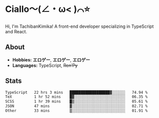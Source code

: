 # Ciallo～(∠・ω< )⌒⭐️

Hi, I'm TachibanKimika! A front-end developer specializing in TypeScript and React.

## About
- **Hobbies:** **エロゲー**, **エロゲー**, **エロゲー**
- **Languages:** TypeScript, ~~Ren’Py~~

## Stats
<!--START_SECTION:waka-->

```txt
TypeScript   22 hrs 3 mins   ██████████████████▓░░░░░░   74.94 %
TeX          1 hr 52 mins    █▓░░░░░░░░░░░░░░░░░░░░░░░   06.35 %
SCSS         1 hr 39 mins    █▒░░░░░░░░░░░░░░░░░░░░░░░   05.61 %
JSON         47 mins         ▓░░░░░░░░░░░░░░░░░░░░░░░░   02.71 %
Other        33 mins         ▒░░░░░░░░░░░░░░░░░░░░░░░░   01.91 %
```

<!--END_SECTION:waka-->

<!-- ![Metrics](https://metrics.lecoq.io/TachibanaKimika?template=classic&base.activity=0&base.community=0&base.repositories=0&languages=1&isocalendar=1&isocalendar.duration=half-year&languages.limit=8&languages.sections=most-used&languages.colors=github&languages.threshold=0%25&languages.indepth=false&languages.recent.load=300&languages.recent.days=14&config.timezone=Asia%2FShanghai)
 -->
